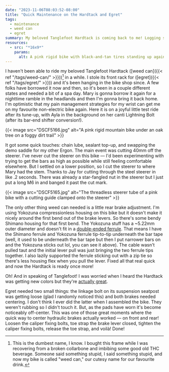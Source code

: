 ```yaml
---
date: "2023-11-06T08:03:52-08:00"
title: "Quick Maintenance on the Hardtack and Egret"
tags:
  - maintenance
  - weed can
  - egret
summary: My beloved Tanglefoot Hardtack is coming back to me! Logging some maintenance records here.
resources:
  - src: "*16x9*"
    params:
      alt: A pink rigid bike with black-and-tan tires standing up against a median filled with sand and ice plant.
---
```


I haven't been able to ride my beloved Tanglefoot Hardtack ([weed can]({{< ref "/tags/weed-can/" >}}))[^1] in a while. I stole its front rack for ([egret]({{< ref "/tags/egret/" >}})) and it's been hanging in the bike shop since. A few folks have borrowed it now and then, so it's been in a couple different states and needed a bit of a spa day. Mary is gonna borrow it again for a nighttime ramble in the headlands and then I'm gonna bring it back home. I'm optimistic that my pain management strategies for my wrist can get me on my favourite non-electric bike again. Here it is on a joyful little test ride after its tune-up, with Ayla in the background on her canti Lightning Bolt (after its bar-end shifter conversion!).

[^1]: This is the dumbest name, I know. I bought this frame while I was recovering from a broken collarbone and imbibing some good old THC beverage. Someone said something stupid, I said something stupid, and now my bike is called "weed can," our cutesy name for our favourite drink.

{{< image src="DSCF5166.jpg" alt="A pink rigid mountain bike under an oak tree on a foggy dirt trail" >}}

It got some quick touches: chain lube, sealant top-up, and swapping the demo saddle for my other Ergon. The main event was cutting 40mm off the steerer. I've never cut the steerer on this bike — I'd been experimenting with trying to get the bars as high as possible while still feeling comfortable elsewhere. But I settled on a lower position, so I cut the steerer to where Mary had the stem. Thanks to Jay for cutting through the steel steerer in like .2 seconds. There was already a star-fangled nut in the steerer but I just put a long M6 in and banged it past the cut mark.

{{< image src="DSCF5165.jpg" alt="The threadless steerer tube of a pink bike with a cutting guide clamped onto the steerer" >}}

The only other thing weed can needed is a little rear brake adjustment. I'm using Yokozuna compressionless housing on this bike but it doesn't make it nicely around the first bend out of the brake levers. So there's some bendy Shimano housing for that first bend. The Yokozuna stuff has a ~5.22mm outer diameter and doesn't fit in a [double-ended ferrule](https://jagwire.com/products/small-parts/connecting-junction-ferrules). That means I have the Shimano ferrule and Yokozuna ferrule tip-to-tip underneath the bar tape (well, it used to be underneath the bar tape but then I put narrower bars on and the Yokozuna sticks out lol, you can see it above). The cable wasn't pulled taut and the initial lever pull was just bringing the two ferrule tips together. I also lazily supported the ferrule sticking out with a zip tie so there's less housing flex when you pull the lever. Fixed all that real quick and now the Hardtack is ready once more!

Oh! And in speaking of Tanglefoot! I was worried when I heard the Hardtack was getting new colors but they're [actually great](https://analogcycles.com/products/tanglefoot-cycles-hardtack-v2-presale?variant=44649743810792).

Egret needed two small things: the linkage bolt on its suspension seatpost was getting loose (glad I randomly noticed this) and both brakes needed centering. I don't think I ever did the latter when I assembled the bike. They weren't rubbing so I didn't touch it. But, as the pads have worn it's become noticeably off-center. This was one of those great moments where the quick way to center hydraulic brakes actually worked — on front and rear! Loosen the caliper fixing bolts, toe strap the brake lever closed, tighten the caliper fixing bolts, release the toe strap, and voilà! Done!
